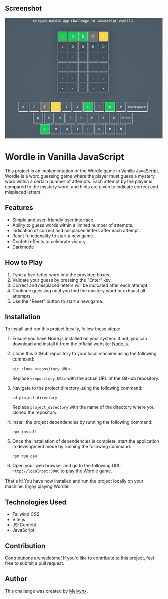 ﻿## Screenshot

![Screenshot of the Wordle game](./public/assets/Capture.PNG)

# Wordle in Vanilla JavaScript

This project is an implementation of the Wordle game in Vanilla JavaScript. Wordle is a word guessing game where the player must guess a mystery word within a certain number of attempts. Each attempt by the player is compared to the mystery word, and hints are given to indicate correct and misplaced letters.

## Features

- Simple and user-friendly user interface.
- Ability to guess words within a limited number of attempts.
- Indication of correct and misplaced letters after each attempt.
- Reset functionality to start a new game.
- Confetti effects to celebrate victory.
- Darkmode

## How to Play

1. Type a five-letter word into the provided boxes.
2. Validate your guess by pressing the "Enter" key.
3. Correct and misplaced letters will be indicated after each attempt.
4. Continue guessing until you find the mystery word or exhaust all attempts.
5. Use the "Reset" button to start a new game.

## Installation

To install and run this project locally, follow these steps:

1. Ensure you have Node.js installed on your system. If not, you can download and install it from the official website: [Node.js](https://nodejs.org/).

2. Clone this GitHub repository to your local machine using the following command:

   ```
   git clone <repository_URL>
   ```

   Replace `<repository_URL>` with the actual URL of the GitHub repository.

3. Navigate to the project directory using the following command:

   ```
   cd project_directory
   ```

   Replace `project_directory` with the name of the directory where you cloned the repository.

4. Install the project dependencies by running the following command:

   ```
   npm install
   ```

5. Once the installation of dependencies is complete, start the application in development mode by running the following command:

   ```
   npm run dev
   ```

6. Open your web browser and go to the following URL: `http://localhost:3000` to play the Wordle game.

That's it! You have now installed and run the project locally on your machine. Enjoy playing Wordle!

## Technologies Used

- Tailwind CSS
- Vite.js
- JS-Confetti
- JavaScript

## Contribution

Contributions are welcome! If you'd like to contribute to this project, feel free to submit a pull request.

## Author

This challenge was created by [Melvynx](https://github.com/Melvynx).
